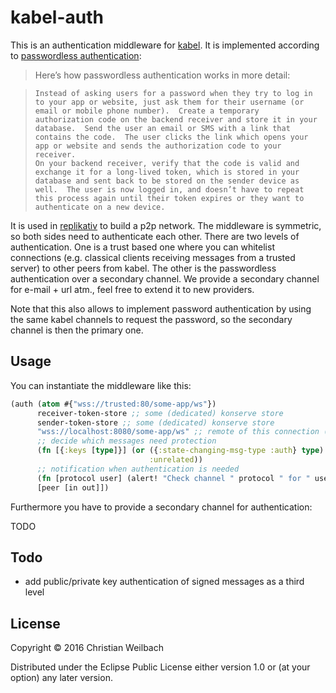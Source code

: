 # kabel-auth

This is an authentication middleware for
[kabel](https://github.com/replikativ/kabel). It is implemented according to [passwordless authentication](https://medium.com/@ninjudd/passwords-are-obsolete-9ed56d483eb):

> Here’s how passwordless authentication works in more detail:

>     Instead of asking users for a password when they try to log in
>     to your app or website, just ask them for their username (or
>     email or mobile phone number).  Create a temporary
>     authorization code on the backend receiver and store it in your
>     database.  Send the user an email or SMS with a link that
>     contains the code.  The user clicks the link which opens your
>     app or website and sends the authorization code to your receiver.
>     On your backend receiver, verify that the code is valid and
>     exchange it for a long-lived token, which is stored in your
>     database and sent back to be stored on the sender device as
>     well.  The user is now logged in, and doesn’t have to repeat
>     this process again until their token expires or they want to
>     authenticate on a new device.

It is used in [replikativ](https://github.com/replikativ/replikativ)
to build a p2p network. The middleware is symmetric, so both sides
need to authenticate each other. There are two levels of
authentication. One is a trust based one where you can whitelist
connections (e.g. classical clients receiving messages from a trusted
server) to other peers from kabel. The other is the passwordless
authentication over a secondary channel. We provide a secondary
channel for e-mail + url atm., feel free to extend it to new
providers.


Note that this also allows to implement password authentication by
using the same kabel channels to request the password, so the
secondary channel is then the primary one.

## Usage

You can instantiate the middleware like this:

~~~clojure
(auth (atom #{"wss://trusted:80/some-app/ws"})
      receiver-token-store ;; some (dedicated) konserve store
      sender-token-store ;; some (dedicated) konserve store
      "wss://localhost:8080/some-app/ws" ;; remote of this connection (same as for kabel connection)
      ;; decide which messages need protection
      (fn [{:keys [type]}] (or ({:state-changing-msg-type :auth} type)
                               :unrelated))
      ;; notification when authentication is needed
      (fn [protocol user] (alert! "Check channel " protocol " for " user))
      [peer [in out]])
~~~

Furthermore you have to provide a secondary channel for authentication:

TODO


## Todo
   - add public/private key authentication of signed messages as a third level

## License

Copyright © 2016 Christian Weilbach

Distributed under the Eclipse Public License either version 1.0 or (at
your option) any later version.
